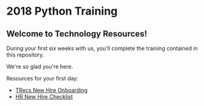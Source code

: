 # 2018 Python Training

## Welcome to Technology Resources!

During your first six weeks with us, you'll complete the training contained in this repository.

We're so glad you're here.

Resources for your first day:
-	[TRecs New Hire Onboarding](https://wikis.utexas.edu/display/trecs/TRecs+New+Hire+Onboarding)
- [HR New Hire Checklist](https://hr.utexas.edu/current/new/new-employee-checklist)
